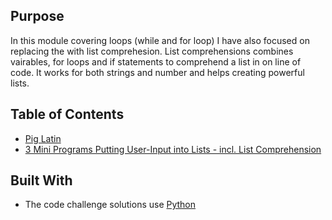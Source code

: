 ## Purpose
In this module covering loops (while and for loop) I have also focused on replacing the with list comprehesion.
List comprehensions combines vairables, for loops and if statements to comprehend a list in on line of code.
It works for both strings and number and helps creating powerful lists.

## Table of Contents

  - [Pig Latin](pig-latin.py)
  - [3 Mini Programs Putting User-Input into Lists - incl. List Comprehension](input-to-lists.py)

## Built With

- The code challenge solutions use [Python](https://www.python.org/)
